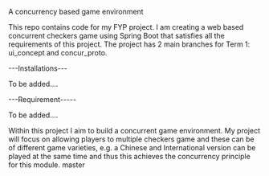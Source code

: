 A concurrency based game environment

This repo contains code for my FYP project. I am creating a web based concurrent checkers game using Spring Boot that satisfies all the requirements of this project. The project has 2 main branches for Term 1: ui_concept and concur_proto.

---Installations---

To be added....

---Requirement-----

To be added....

Within this project I aim to build a concurrent game environment. My project will focus on allowing players to multiple checkers game and these can be of different game varieties, e.g. a Chinese and International version can be played at the same time and thus this achieves the concurrency principle for this module. master